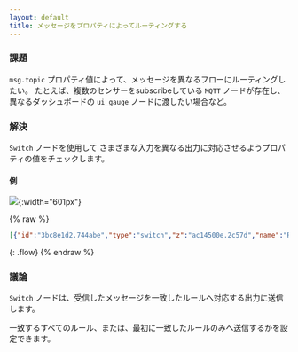 ```yaml
---
layout: default
title: メッセージをプロパティによってルーティングする
---
```


### 課題

`msg.topic` プロパティ値によって、メッセージを異なるフローにルーティングしたい。
たとえば、複数のセンサーをsubscribeしている <code class="node">MQTT</code> ノードが存在し、
異なるダッシュボードの <code class="node">ui_gauge</code> ノードに渡したい場合など。

### 解決

<code class="node">Switch</code> ノードを使用して
さまざまな入力を異なる出力に対応させるようプロパティの値をチェックします。

#### 例

![](/images/basic/route-on-property.png){:width="601px"}

{% raw %}
~~~json
[{"id":"3bc8e1d2.744abe","type":"switch","z":"ac14500e.2c57d","name":"Route ","property":"topic","propertyType":"msg","rules":[{"t":"eq","v":"temperature","vt":"str"},{"t":"eq","v":"humidity","vt":"str"},{"t":"eq","v":"pressure","vt":"str"}],"checkall":"true","repair":false,"outputs":3,"x":330,"y":420,"wires":[["907bf3b8.def45"],["fe425938.926838"],["ec261304.52f73"]]},{"id":"be3da36c.1c142","type":"inject","z":"ac14500e.2c57d","name":"","topic":"temperature","payload":"27","payloadType":"num","repeat":"","crontab":"","once":false,"onceDelay":0.1,"x":140,"y":380,"wires":[["3bc8e1d2.744abe"]]},{"id":"f271ceef.172b3","type":"inject","z":"ac14500e.2c57d","name":"","topic":"humidity","payload":"45","payloadType":"num","repeat":"","crontab":"","once":false,"onceDelay":0.1,"x":130,"y":420,"wires":[["3bc8e1d2.744abe"]]},{"id":"907bf3b8.def45","type":"debug","z":"ac14500e.2c57d","name":"Temperature","active":true,"tosidebar":true,"console":false,"tostatus":false,"complete":"payload","targetType":"msg","x":510,"y":380,"wires":[]},{"id":"fe425938.926838","type":"debug","z":"ac14500e.2c57d","name":"Humidity","active":true,"tosidebar":true,"console":false,"tostatus":false,"complete":"payload","targetType":"msg","x":500,"y":420,"wires":[]},{"id":"ec261304.52f73","type":"debug","z":"ac14500e.2c57d","name":"Pressure","active":true,"tosidebar":true,"console":false,"tostatus":false,"complete":"payload","targetType":"msg","x":500,"y":460,"wires":[]},{"id":"fca957dd.9d8078","type":"inject","z":"ac14500e.2c57d","name":"","topic":"pressure","payload":"1001","payloadType":"num","repeat":"","crontab":"","once":false,"onceDelay":0.1,"x":130,"y":460,"wires":[["3bc8e1d2.744abe"]]}]
~~~
{: .flow}
{% endraw %}

### 議論

<code class="node">Switch</code> ノードは、受信したメッセージを一致したルールへ対応する出力に送信します。

一致するすべてのルール、または、最初に一致したルールのみへ送信するかを設定できます。
